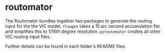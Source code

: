 # routomator

The Routomator bundles together two packages to generate the routing input for the the VIC model. `flowgen` takes a 15 arc second accumulation file and simplifies this to 1/16th degree resolution. `pyroutomator` creates all other VIC routing input files.

Further details can be found in each folder's README files.
